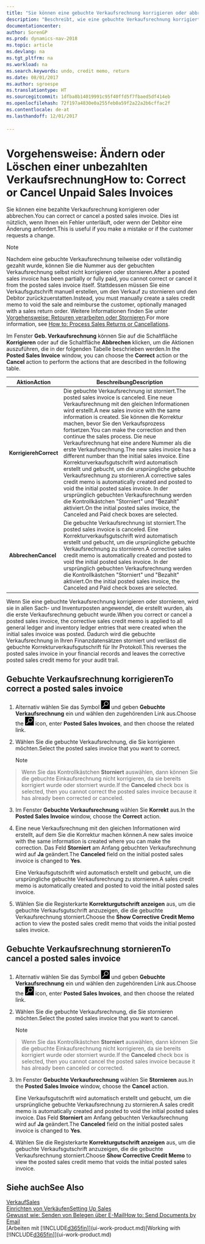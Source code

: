 ```yaml
---
title: "Sie können eine gebuchte Verkaufsrechnung korrigieren oder abbrechen."
description: "Beschreibt, wie eine gebuchte Verkaufsrechnung korrigiert, rückgängig gemacht oder eine Gutschrift angewendet wird."
documentationcenter: 
author: SorenGP
ms.prod: dynamics-nav-2018
ms.topic: article
ms.devlang: na
ms.tgt_pltfrm: na
ms.workload: na
ms.search.keywords: undo, credit memo, return
ms.date: 08/01/2017
ms.author: sgroespe
ms.translationtype: HT
ms.sourcegitcommit: 1dfba8b14019991c95f40ffd5f7fbaed5df414eb
ms.openlocfilehash: 72f197a4830e0a255feb0a59f2a22a2b6cffac2f
ms.contentlocale: de-at
ms.lasthandoff: 12/01/2017

---
```

# <a name="how-to-correct-or-cancel-unpaid-sales-invoices"></a><span data-ttu-id="1e3b8-103">Vorgehensweise: Ändern oder Löschen einer unbezahlten Verkaufsrechnung</span><span class="sxs-lookup"><span data-stu-id="1e3b8-103">How to: Correct or Cancel Unpaid Sales Invoices</span></span>
<span data-ttu-id="1e3b8-104">Sie können eine bezahlte Verkaufsrechnung korrigieren oder abbrechen.</span><span class="sxs-lookup"><span data-stu-id="1e3b8-104">You can correct or cancel a posted sales invoice.</span></span> <span data-ttu-id="1e3b8-105">Dies ist nützlich, wenn Ihnen ein Fehler unterläuft, oder wenn der Debitor eine Änderung anfordert.</span><span class="sxs-lookup"><span data-stu-id="1e3b8-105">This is useful if you make a mistake or if the customer requests a change.</span></span>

> [!NOTE]  
>   <span data-ttu-id="1e3b8-106">Nachdem eine gebuchte Verkaufsrechnung teilweise oder vollständig gezahlt wurde, können Sie die Nummer aus der gebuchten Verkaufsrechnung selbst nicht korrigieren oder stornieren.</span><span class="sxs-lookup"><span data-stu-id="1e3b8-106">After a posted sales invoice has been partially or fully paid, you cannot correct or cancel it from the posted sales invoice itself.</span></span> <span data-ttu-id="1e3b8-107">Stattdessen müssen Sie eine Verkaufsgutschrift manuell erstellen, um den Verkauf zu stornieren und den Debitor zurückzuerstatten.</span><span class="sxs-lookup"><span data-stu-id="1e3b8-107">Instead, you must manually create a sales credit memo to void the sale and reimburse the customer, optionally managed with a sales return order.</span></span> <span data-ttu-id="1e3b8-108">Weitere Informationen finden Sie unter [Vorgehensweise: Retouren verarbeiten oder Stornieren](sales-how-process-sales-returns-cancellations.md).</span><span class="sxs-lookup"><span data-stu-id="1e3b8-108">For more information, see [How to: Process Sales Returns or Cancellations](sales-how-process-sales-returns-cancellations.md).</span></span>

<span data-ttu-id="1e3b8-109">Im Fenster **Geb. Verkaufsrechnung** können Sie auf die Schaltfläche **Korrigieren** oder auf die Schaltfläche **Abbrechen** klicken, um die Aktionen auszuführen, die in der folgenden Tabelle beschrieben werden.</span><span class="sxs-lookup"><span data-stu-id="1e3b8-109">In the **Posted Sales Invoice** window, you can choose the **Correct** action or the **Cancel** action to perform the actions that are described in the following table.</span></span>

| <span data-ttu-id="1e3b8-110">Aktion</span><span class="sxs-lookup"><span data-stu-id="1e3b8-110">Action</span></span> | <span data-ttu-id="1e3b8-111">Beschreibung</span><span class="sxs-lookup"><span data-stu-id="1e3b8-111">Description</span></span> |
| --- | --- |
| <span data-ttu-id="1e3b8-112">**Korrigiereh**</span><span class="sxs-lookup"><span data-stu-id="1e3b8-112">**Correct**</span></span> |<span data-ttu-id="1e3b8-113">Die gebuchte Verkaufsrechnung ist storniert.</span><span class="sxs-lookup"><span data-stu-id="1e3b8-113">The posted sales invoice is canceled.</span></span> <span data-ttu-id="1e3b8-114">Eine neue Verkaufsrechnung mit den gleichen Informationen wird erstellt.</span><span class="sxs-lookup"><span data-stu-id="1e3b8-114">A new sales invoice with the same information is created.</span></span> <span data-ttu-id="1e3b8-115">Sie können die Korrektur machen, bevor Sie den Verkaufsprozess fortsetzen.</span><span class="sxs-lookup"><span data-stu-id="1e3b8-115">You can make the correction and then continue the sales process.</span></span> <span data-ttu-id="1e3b8-116">Die neue Verkaufsrechnung hat eine andere Nummer als die erste Verkaufsrechnung.</span><span class="sxs-lookup"><span data-stu-id="1e3b8-116">The new sales invoice has a different number than the initial sales invoice.</span></span> <span data-ttu-id="1e3b8-117">Eine Korrekturverkaufsgutschrift wird automatisch erstellt und gebucht, um die ursprüngliche gebuchte Verkaufsrechnung zu stornieren.</span><span class="sxs-lookup"><span data-stu-id="1e3b8-117">A corrective sales credit memo is automatically created and posted to void the initial posted sales invoice.</span></span> <span data-ttu-id="1e3b8-118">In der ursprünglich gebuchten Verkaufsrechnung werden die Kontrollkästchen "Storniert" und "Bezahlt" aktiviert.</span><span class="sxs-lookup"><span data-stu-id="1e3b8-118">On the initial posted sales invoice, the Canceled and Paid check boxes are selected.</span></span> |
| <span data-ttu-id="1e3b8-119">**Abbrechen**</span><span class="sxs-lookup"><span data-stu-id="1e3b8-119">**Cancel**</span></span> |<span data-ttu-id="1e3b8-120">Die gebuchte Verkaufsrechnung ist storniert.</span><span class="sxs-lookup"><span data-stu-id="1e3b8-120">The posted sales invoice is canceled.</span></span> <span data-ttu-id="1e3b8-121">Eine Korrekturverkaufsgutschrift wird automatisch erstellt und gebucht, um die ursprüngliche gebuchte Verkaufsrechnung zu stornieren.</span><span class="sxs-lookup"><span data-stu-id="1e3b8-121">A corrective sales credit memo is automatically created and posted to void the initial posted sales invoice.</span></span> <span data-ttu-id="1e3b8-122">In der ursprünglich gebuchten Verkaufsrechnung werden die Kontrollkästchen "Storniert" und "Bezahlt" aktiviert.</span><span class="sxs-lookup"><span data-stu-id="1e3b8-122">On the initial posted sales invoice, the Canceled and Paid check boxes are selected.</span></span> |

<span data-ttu-id="1e3b8-123">Wenn Sie eine gebuchte Verkaufsrechnung korrigieren oder stornieren, wird sie in allen Sach- und Inventurposten angewendet, die erstellt wurden, als die erste Verkaufsrechnung gebucht wurde.</span><span class="sxs-lookup"><span data-stu-id="1e3b8-123">When you correct or cancel a posted sales invoice, the corrective sales credit memo is applied to all general ledger and inventory ledger entries that were created when the initial sales invoice was posted.</span></span> <span data-ttu-id="1e3b8-124">Dadurch wird die gebuchte Verkaufsrechnung in Ihren Finanzdatensätzen storniert und verlässt die gebuchte Korrekturverkaufsgutschrift für Ihr Protokoll.</span><span class="sxs-lookup"><span data-stu-id="1e3b8-124">This reverses the posted sales invoice in your financial records and leaves the corrective posted sales credit memo for your audit trail.</span></span>

## <a name="to-correct-a-posted-sales-invoice"></a><span data-ttu-id="1e3b8-125">Gebuchte Verkaufsrechnung korrigieren</span><span class="sxs-lookup"><span data-stu-id="1e3b8-125">To correct a posted sales invoice</span></span>
1. <span data-ttu-id="1e3b8-126">Alternativ wählen Sie das Symbol ![Nach Seite oder Bericht suchen](media/ui-search/search_small.png "Nach Seite oder Bericht suchen") und geben **Gebuchte Verkaufsrechnung** ein und wählen den zugehörenden Link aus.</span><span class="sxs-lookup"><span data-stu-id="1e3b8-126">Choose the ![Search for Page or Report](media/ui-search/search_small.png "Search for Page or Report icon") icon, enter **Posted Sales Invoices**, and then choose the related link.</span></span>  
2. <span data-ttu-id="1e3b8-127">Wählen Sie die gebuchte Verkaufsrechnung, die Sie korrigieren möchten.</span><span class="sxs-lookup"><span data-stu-id="1e3b8-127">Select the posted sales invoice that you want to correct.</span></span>

    > [!NOTE]  
>   <span data-ttu-id="1e3b8-128">Wenn Sie das Kontrollkästchen **Storniert** auswählen, dann können Sie die gebuchte Einkaufsrechnung nicht korrigieren, da sie bereits korrigiert wurde oder storniert wurde.</span><span class="sxs-lookup"><span data-stu-id="1e3b8-128">If the **Canceled** check box is selected, then you cannot correct the posted sales invoice because it has already been corrected or canceled.</span></span>
3. <span data-ttu-id="1e3b8-129">Im Fenster **Gebuchte Verkaufsrechnung** wählen Sie **Korrekt** aus.</span><span class="sxs-lookup"><span data-stu-id="1e3b8-129">In the **Posted Sales Invoice** window, choose the **Correct** action.</span></span>  
4. <span data-ttu-id="1e3b8-130">Eine neue Verkaufsrechnung mit den gleichen Informationen wird erstellt, auf dem Sie die Korrektur machen können.</span><span class="sxs-lookup"><span data-stu-id="1e3b8-130">A new sales invoice with the same information is created where you can make the correction.</span></span> <span data-ttu-id="1e3b8-131">Das Feld **Storniert** am Anfang gebuchten Verkaufsrechnung wird auf **Ja** geändert.</span><span class="sxs-lookup"><span data-stu-id="1e3b8-131">The **Canceled** field on the initial posted sales invoice is changed to **Yes**.</span></span>

    <span data-ttu-id="1e3b8-132">Eine Verkaufsgutschrift wird automatisch erstellt und gebucht, um die ursprüngliche gebuchte Verkaufsrechnung zu stornieren.</span><span class="sxs-lookup"><span data-stu-id="1e3b8-132">A sales credit memo is automatically created and posted to void the initial posted sales invoice.</span></span>
5. <span data-ttu-id="1e3b8-133">Wählen Sie die Registerkarte **Korrekturgutschrift anzeigen** aus, um die gebuchte Verkaufsgutschrift anzuzeigen, die die gebuchte Verkaufsrechnung storniert.</span><span class="sxs-lookup"><span data-stu-id="1e3b8-133">Choose the **Show Corrective Credit Memo** action to view the posted sales credit memo that voids the initial posted sales invoice.</span></span>

## <a name="to-cancel-a-posted-sales-invoice"></a><span data-ttu-id="1e3b8-134">Gebuchte Verkaufsrechnung stornieren</span><span class="sxs-lookup"><span data-stu-id="1e3b8-134">To cancel a posted sales invoice</span></span>
1. <span data-ttu-id="1e3b8-135">Alternativ wählen Sie das Symbol ![Nach Seite oder Bericht suchen](media/ui-search/search_small.png "Nach Seite oder Bericht suchen") und geben **Gebuchte Verkaufsrechnung** ein und wählen den zugehörenden Link aus.</span><span class="sxs-lookup"><span data-stu-id="1e3b8-135">Choose the ![Search for Page or Report](media/ui-search/search_small.png "Search for Page or Report icon") icon, enter **Posted Sales Invoices**, and then choose the related link.</span></span>  
2. <span data-ttu-id="1e3b8-136">Wählen Sie die gebuchte Verkaufsrechnung, die Sie stornieren möchten.</span><span class="sxs-lookup"><span data-stu-id="1e3b8-136">Select the posted sales invoice that you want to cancel.</span></span>

    > [!NOTE]  
>   <span data-ttu-id="1e3b8-137">Wenn Sie das Kontrollkästchen **Storniert** auswählen, dann können Sie die gebuchte Einkaufsrechnung nicht korrigieren, da sie bereits korrigiert wurde oder storniert wurde.</span><span class="sxs-lookup"><span data-stu-id="1e3b8-137">If the **Canceled** check box is selected, then you cannot cancel the posted sales invoice because it has already been canceled or corrected.</span></span>
3. <span data-ttu-id="1e3b8-138">Im Fenster **Gebuchte Verkaufsrechnung** wählen Sie **Stornieren** aus.</span><span class="sxs-lookup"><span data-stu-id="1e3b8-138">In the **Posted Sales Invoice** window, choose the **Cancel** action.</span></span>

    <span data-ttu-id="1e3b8-139">Eine Verkaufsgutschrift wird automatisch erstellt und gebucht, um die ursprüngliche gebuchte Verkaufsrechnung zu stornieren.</span><span class="sxs-lookup"><span data-stu-id="1e3b8-139">A sales credit memo is automatically created and posted to void the initial posted sales invoice.</span></span> <span data-ttu-id="1e3b8-140">Das Feld **Storniert** am Anfang gebuchten Verkaufsrechnung wird auf **Ja** geändert.</span><span class="sxs-lookup"><span data-stu-id="1e3b8-140">The **Canceled** field on the initial posted sales invoice is changed to **Yes**.</span></span>
4. <span data-ttu-id="1e3b8-141">Wählen Sie die Registerkarte **Korrekturgutschrift anzeigen** aus, um die gebuchte Verkaufsgutschrift anzuzeigen, die die gebuchte Verkaufsrechnung storniert.</span><span class="sxs-lookup"><span data-stu-id="1e3b8-141">Choose **Show Corrective Credit Memo** to view the posted sales credit memo that voids the initial posted sales invoice.</span></span>

## <a name="see-also"></a><span data-ttu-id="1e3b8-142">Siehe auch</span><span class="sxs-lookup"><span data-stu-id="1e3b8-142">See Also</span></span>
[<span data-ttu-id="1e3b8-143">Verkauf</span><span class="sxs-lookup"><span data-stu-id="1e3b8-143">Sales</span></span>](sales-manage-sales.md)  
[<span data-ttu-id="1e3b8-144">Einrichten von Verkäufen</span><span class="sxs-lookup"><span data-stu-id="1e3b8-144">Setting Up Sales</span></span>](sales-setup-sales.md)  
[<span data-ttu-id="1e3b8-145">Gewusst wie: Senden von Belegen über E-Mail</span><span class="sxs-lookup"><span data-stu-id="1e3b8-145">How to: Send Documents by Email</span></span>](ui-how-send-documents-email.md)  
<span data-ttu-id="1e3b8-146">[Arbeiten mit [!INCLUDE[d365fin](includes/d365fin_md.md)]](ui-work-product.md)</span><span class="sxs-lookup"><span data-stu-id="1e3b8-146">[Working with [!INCLUDE[d365fin](includes/d365fin_md.md)]](ui-work-product.md)</span></span>

